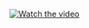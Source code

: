 [![Watch the video](https://i.imgur.com/QcbTgAP.png)](https://www.youtube.com/watch?v=1Ggso2tQUFY&t=11s)
